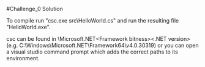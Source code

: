 #Challenge_0 Solution

To compile run "csc.exe src\HelloWorld.cs" and run the resulting file "HelloWorld.exe".

csc can be found in <windows installation folder>\Microsoft.NET\<Framework bitness>\<.NET version> 
(e.g. C:\Windows\Microsoft.NET\Framework64\v4.0.30319)
or you can open a visual studio command prompt which adds the correct paths to its environment.